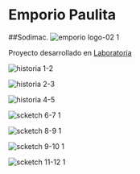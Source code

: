 
# Emporio Paulita
##Sodimac.
![emporio logo-02 1](https://user-images.githubusercontent.com/32287185/38328247-bf693942-3820-11e8-9ec6-d2612a6ddbf3.png)

Proyecto desarrollado en [Laboratoria](http://www.laboratoria.la "laboratoria")

![historia 1-2](https://user-images.githubusercontent.com/32287185/38327582-f63aff98-381e-11e8-8668-d29962cb94b1.jpg)

![historia 2-3](https://user-images.githubusercontent.com/32287185/38327589-f8fe5e64-381e-11e8-8dd7-6ea3b6a5f014.jpg)

![historia 4-5](https://user-images.githubusercontent.com/32287185/38327606-01d1df3e-381f-11e8-95f8-3545f4e36611.jpg)

![scketch 6-7 1](https://user-images.githubusercontent.com/32287185/38327626-14072ef2-381f-11e8-8f2b-c200dcffe5c5.jpg)

![scketch 8-9 1](https://user-images.githubusercontent.com/32287185/38327643-1db4c0cc-381f-11e8-91e4-50f07d206b74.jpg)

![scketch 9-10 1](https://user-images.githubusercontent.com/32287185/38327655-26fbb6a4-381f-11e8-9c8d-1653e5de4af5.jpg)

![scketch 11-12 1](https://user-images.githubusercontent.com/32287185/38327675-2f9678c6-381f-11e8-8634-50a0bb3007b4.jpg)



